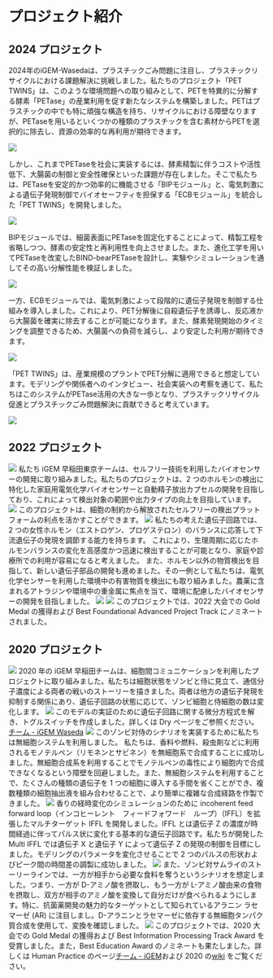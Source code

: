 # プロジェクト紹介
## 2024 プロジェクト
2024年のiGEM-Wasedaは、プラスチックごみ問題に注目し、プラスチックリサイクルにおける課題解決に挑戦しました。私たちのプロジェクト「PET TWINS」は、このような環境問題への取り組みとして、PETを特異的に分解する酵素「PETase」の産業利用を促す新たなシステムを構築しました。PETはプラスチックの中でも特に頑強な構造を持ち、リサイクルにおける障壁なりますが、PETaseを用いるといくつかの種類のプラスチックを含む素材からPETを選択的に除去し、資源の効率的な再利用が期待できます。

![](/images/pet-degradation.png)

しかし、これまでPETaseを社会に実装するには、酵素精製に伴うコストや活性低下、大腸菌の制御と安全性確保といった課題が存在しました。そこで私たちは、PETaseを安定的かつ効率的に機能させる「BIPモジュール」と、電気刺激による遺伝子発現制御でバイオセーフティを担保する「ECBモジュール」を統合した「PET TWINS」を開発しました。

![](/images/bip-and-ecb.png)

BIPモジュールでは、細菌表面にPETaseを固定化することによって、精製工程を省略しつつ、酵素の安定性と再利用性を向上させました。また、進化工学を用いてPETaseを改変したBIND-bearPETaseを設計し、実験やシミュレーションを通してその高い分解性能を検証しました。

![](/images/bip-abstract.png)

一方、ECBモジュールでは、電気刺激によって段階的に遺伝子発現を制御する仕組みを導入しました。これにより、PET分解後に自殺遺伝子を誘導し、反応液から大腸菌を確実に除去することが可能になります。また、酵素発現開始のタイミングを調整できるため、大腸菌への負荷を減らし、より安定した利用が期待できます。

![](/images/ecb-abstract.png)

「PET TWINS」は、産業規模のプラントでPET分解に適用できると想定しています。モデリングや関係者へのインタビュー、社会実装への考察を通じて、私たちはこのシステムがPETase活用の大きな一歩となり、プラスチックリサイクル促進とプラスチックごみ問題解決に貢献できると考えています。

![](/images/implementation-plant-new.png)

## 2022 プロジェクト
![](/images/project-11.png)
私たち iGEM 早稲田東京チームは、セルフリー技術を利用したバイオセンサーの開発に取り組みました。私たちのプロジェクトは、2 つのホルモンの検出に特化した家庭用電気化学バイオセンサーと自動精子放出カプセルの開発を目指しており、これによって検出対象の範囲や出力タイプの向上を目指しています。
![](/images/project-7.png)
このプロジェクトは、細胞の制約から解放されたセルフリーの検出プラットフォームの利点を活かすことができます。
![](/images/project-8.png)
私たちの考えた遺伝子回路では、2 つの女性ホルモン（エストロゲン、プロゲステロン）のバランスに応答して下流遺伝子の発現を調節する能力を持ちます。
これにより、生理周期に応じたホルモンバランスの変化を高感度かつ迅速に検出することが可能となり、家庭や診療所での利用が容易になると考えました。
また、ホルモン以外の物質検出を目指して、新しい遺伝子部品の開発も進めました。その一例として私たちは、電気化学センサーを利用した環境中の有害物質を検出にも取り組みました。農薬に含まれるアトラジンや環境中の重金属に焦点を当て、環境に配慮したバイオセンサーの開発を目指しました。
![](/images/project-9.png)
![](/images/project-10.png)
このプロジェクトでは、2022 大会での Gold Medal の獲得および Best Foundational Advanced Project Track にノミネートされました。


## 2020 プロジェクト
![](/images/project-1.png)
2020 年の iGEM 早稲田チームは、細胞間コミュニケーションを利用したプロジェクトに取り組みました。私たちは細胞状態をゾンビと侍に見立て、通信分子濃度による両者の戦いのストーリーを描きました。両者は他方の遺伝子発現を抑制する関係にあり、遺伝子回路の状態に応じて、ゾンビ細胞と侍細胞の数は変化します。
![](/images/project-2.png)
このモデルの実証のために遺伝子回路に関する微分方程式を解き、トグルスイッチを作成しました。詳しくは Dry ページをご参照ください。[チーム - iGEM Waseda](team#dry)
![](/images/project-3.png)
このゾンビ対侍のシナリオを実装するために私たちは無細胞システムを利用しました。
私たちは、香料や燃料、殺虫剤などに利用されるモノテルペン（リモネンとサビネン）を無細胞系で合成することに成功しました。無細胞合成系を利用することでモノテルペンの毒性により細胞内で合成できなくなるという障壁を回避しました。また、無細胞システムを利用することで、たくさんの種類の遺伝子を 1 つの細胞に導入する手間を省くことができ、複数種類の細胞抽出液を組み合わせることで、より簡単に複雑な合成経路を作製できました。
![](/images/project-4.png)
香りの経時変化のシミュレーションのために incoherent feed forward loop（インコヒーレント　フィードフォワード　ループ）（IFFL）を拡張したマルチターゲット IFFL を開発しました。IFFL とは遺伝子 Z の濃度が時間経過に伴ってパルス状に変化する基本的な遺伝子回路です。私たちが開発した Multi IFFL では遺伝子 X と遺伝子 Y によって遺伝子 Z の発現の制御を目標にしました。モデリングのパラメータを変化させることで 2 つのパルスの形状およびピーク間の時間差の調製に成功しました。
![](/images/project-5.png)
また、ゾンビ対サムライのストーリーラインでは、一方が相手から必要な食料を奪うというシナリオを想定しました。つまり、一方が D-アミノ酸を摂取し、もう一方が L-アミノ酸由来の食物を摂取し、双方が相手のアミノ酸を変換して自分だけが食べられるようにします。特に、抗菌薬開発の魅力的なターゲットとして知られているアラニン ラセマーゼ (AR) に注目しまし。D-アラニンとラセマーゼに依存する無細胞タンパク質合成を使用して、変換を確認しました。
![](/images/project-6.png)
このプロジェクトでは、2020 大会での Gold Medal の獲得および Best Information Processing Track Award を受賞しました。また，Best Education Award のノミネートも果たしました。詳しくは Human Practice のページ[チーム - iGEM](team)および 2020 の[wiki](https://2020.igem.org/Team:Waseda/) をご覧ください。


